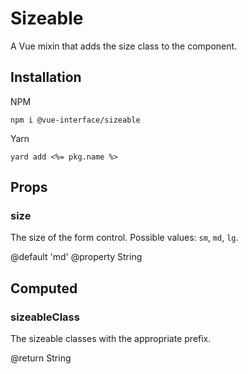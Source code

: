 # Sizeable

A Vue mixin that adds the size class to the component.

## Installation

NPM

    npm i @vue-interface/sizeable

Yarn

    yard add <%= pkg.name %>

## Props

### size

The size of the form control. Possible values: `sm`, `md`, `lg`.

@default  'md'
@property  String


## Computed

### sizeableClass

The sizeable classes with the appropriate prefix.

@return  String
